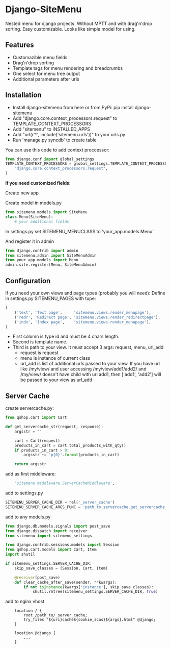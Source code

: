 Django-SiteMenu
===============

Nested menu for django projects. Without MPTT and with drag'n'drop sorting.
Easy customizable. Looks like simple model for using.

Features
--------
- Customazible menu fields
- Drag'n'drop sorting
- Template tags for menu rendering and breadcrumbs
- One select for menu tree output
- Additional parameters after urls

Installation
------------
- Install django-sitemenu from here or from PyPi: pip install django-sitemenu
- Add "django.core.context_processors.request" to TEMPLATE_CONTEXT_PROCESSORS
- Add "sitemenu" to INSTALLED_APPS
- Add "url(r'^', include('sitemenu.urls'))" to your urls.py
- Run 'manage.py syncdb' to create table

You can use this code to add context proccessor:

```python
from django.conf import global_settings
TEMPLATE_CONTEXT_PROCESSORS = global_settings.TEMPLATE_CONTEXT_PROCESSORS + (
    "django.core.context_processors.request",
)
```

__If you need customized fields:__

Create new app

Create model in models.py

```python
from sitemenu.models import SiteMenu
class Menu(SiteMenu):
    # your additional fields
```
In settings.py set SITEMENU_MENUCLASS to 'your_app.models.Menu'

And register it in admin

```python
from django.contrib import admin
from sitemenu.admin import SiteMenuAdmin
from your_app.models import Menu
admin.site.register(Menu, SiteMenuAdmin)
```

Configuration
-------------
If you need your own views and page types (probably you will need):
Define in settings.py SITEMENU_PAGES with tupe:

```python
(
    ('text', 'Text page',     'sitemenu.views.render_menupage'),
    ('redr', 'Redirect page', 'sitemenu.views.render_redirectpage'),
    ('indx', 'Index page',    'sitemenu.views.render_menupage'),
)
```

- First column is type id and must be 4 chars length.
- Second is template name.
- Third is path to your view. It must accept 3 args: request, menu, url_add
  - request is request
  - menu is instance of current class
  - url_add is list of additional urls passed to your view. If you have url like /my/view/ and user accessing /my/view/add1/add2/ and /my/view/ doesn't have child with url add1, then ['add1', 'add2'] will be passed to your view as url_add

Server Cache
------------

create servercache.py:

```python
from qshop.cart import Cart

def get_servercache_str(request, response):
    argsstr = ''

    cart = Cart(request)
    products_in_cart = cart.total_products_with_qty()
    if products_in_cart > 0:
        argsstr += 'p{0}'.format(products_in_cart)

    return argsstr
```

add as first middleware:

```python
    'sitemenu.middleware.ServerCacheMiddleware',
```

add to settings.py

```python
SITEMENU_SERVER_CACHE_DIR = rel('_server_cache')
SITEMENU_SERVER_CACHE_ARGS_FUNC = 'path_to.servercache.get_servercache_str'
```

add to any models.py

```python
from django.db.models.signals import post_save
from django.dispatch import receiver
from sitemenu import sitemenu_settings

from django.contrib.sessions.models import Session
from qshop.cart.models import Cart, Item
import shutil

if sitemenu_settings.SERVER_CACHE_DIR:
    skip_save_classes = (Session, Cart, Item)

    @receiver(post_save)
    def clear_cache_after_save(sender, **kwargs):
        if not isinstance(kwargs['instance'], skip_save_classes):
            shutil.rmtree(sitemenu_settings.SERVER_CACHE_DIR, True)
```

add to nginx vhost

```
    location / {
        root /path_to/_server_cache;
        try_files "${uri}cache${cookie_scas}${args}.html" @django;
    }

    location @django {
        ...
    }
```
